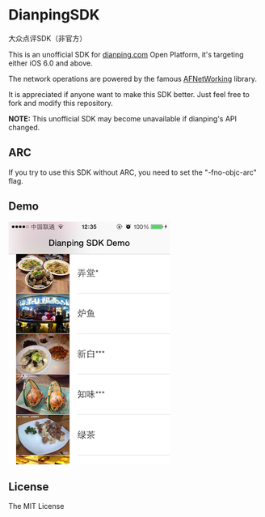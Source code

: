 DianpingSDK
===========

大众点评SDK（非官方）   

This is an unofficial SDK for [dianping.com](http://dianping.com) Open Platform, it's targeting either iOS 6.0 and above.

The network operations are powered by the famous [AFNetWorking](https://github.com/AFNetworking/AFNetworking) library.

It is appreciated if anyone want to make this SDK better. 
Just feel free to fork and modify this repository.

**NOTE:** This unofficial SDK may become unavailable if dianping's API changed. 

## ARC

If you try to use this SDK without ARC, you need to set the "-fno-objc-arc" flag.

## Demo

![My image](screenshot.PNG)

## License

The MIT License
